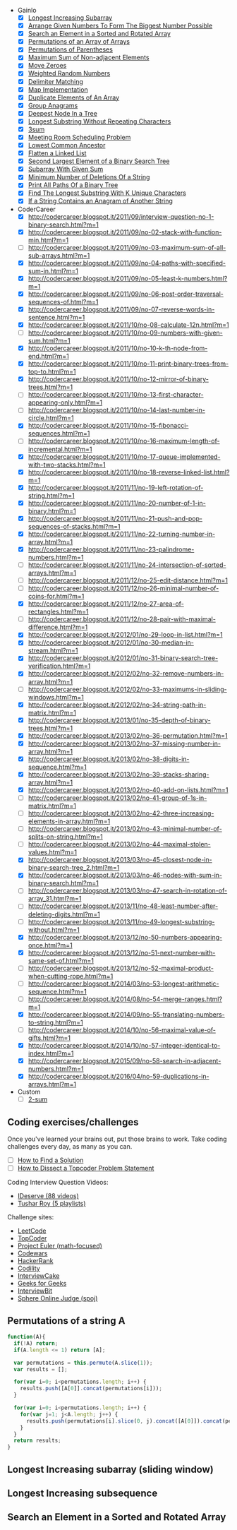 - Gainlo
  - [x] [Longest Increasing Subarray](http://blog.gainlo.co/index.php/2017/02/02/uber-interview-questions-longest-increasing-subarray/)
  - [x] [Arrange Given Numbers To Form The Biggest Number Possible](http://blog.gainlo.co/index.php/2017/01/20/arrange-given-numbers-to-form-the-biggest-number-possible/)
  - [x] [Search an Element in a Sorted and Rotated Array](http://blog.gainlo.co/index.php/2017/01/12/rotated-array-binary-search/)
  - [x] [Permutations of an Array of Arrays](http://blog.gainlo.co/index.php/2017/01/05/uber-interview-questions-permutations-array-arrays/)
  - [x] [Permutations of Parentheses](http://blog.gainlo.co/index.php/2016/12/23/uber-interview-questions-permutations-parentheses/)
  - [x] [Maximum Sum of Non-adjacent Elements](http://blog.gainlo.co/index.php/2016/12/02/uber-interview-question-maximum-sum-non-adjacent-elements/)
  - [x] [Move Zeroes](http://blog.gainlo.co/index.php/2016/11/18/uber-interview-question-move-zeroes/)
  - [x] [Weighted Random Numbers](http://blog.gainlo.co/index.php/2016/11/11/uber-interview-question-weighted-random-numbers/)
  - [x] [Delimiter Matching](http://blog.gainlo.co/index.php/2016/09/30/uber-interview-question-delimiter-matching/)
  - [x] [Map Implementation](http://blog.gainlo.co/index.php/2016/08/14/uber-interview-question-map-implementation/)
  - [x] [Duplicate Elements of An Array](http://blog.gainlo.co/index.php/2016/05/10/duplicate-elements-of-an-array/)
  - [x] [Group Anagrams](http://blog.gainlo.co/index.php/2016/05/06/group-anagrams/)
  - [x] [Deepest Node In a Tree](http://blog.gainlo.co/index.php/2016/04/26/deepest-node-in-a-tree/)
  - [x] [Longest Substring Without Repeating Characters](http://blog.gainlo.co/index.php/2016/10/07/facebook-interview-longest-substring-without-repeating-characters/)
  - [x] [3sum](http://blog.gainlo.co/index.php/2016/07/19/3sum/)
  - [x] [Meeting Room Scheduling Problem](http://blog.gainlo.co/index.php/2016/07/12/meeting-room-scheduling-problem/)
  - [x] [Lowest Common Ancestor](http://blog.gainlo.co/index.php/2016/07/06/lowest-common-ancestor/)
  - [x] [Flatten a Linked List](http://blog.gainlo.co/index.php/2016/06/12/flatten-a-linked-list/)
  - [x] [Second Largest Element of a Binary Search Tree](http://blog.gainlo.co/index.php/2016/06/03/second-largest-element-of-a-binary-search-tree/)
  - [x] [Subarray With Given Sum](http://blog.gainlo.co/index.php/2016/06/01/subarray-with-given-sum/)
  - [x] [Minimum Number of Deletions Of a String](http://blog.gainlo.co/index.php/2016/04/29/minimum-number-of-deletions-of-a-string/)
  - [x] [Print All Paths Of a Binary Tree](http://blog.gainlo.co/index.php/2016/04/15/print-all-paths-of-a-binary-tree/)
  - [x] [Find The Longest Substring With K Unique Characters](http://blog.gainlo.co/index.php/2016/04/12/find-the-longest-substring-with-k-unique-characters/)
  - [x] [If a String Contains an Anagram of Another String](http://blog.gainlo.co/index.php/2016/04/08/if-a-string-contains-an-anagram-of-another-string/)
- CoderCareer
  - [x] http://codercareer.blogspot.it/2011/09/interview-question-no-1-binary-search.html?m=1
  - [x] http://codercareer.blogspot.it/2011/09/no-02-stack-with-function-min.html?m=1
  - [ ] http://codercareer.blogspot.it/2011/09/no-03-maximum-sum-of-all-sub-arrays.html?m=1
  - [x] http://codercareer.blogspot.it/2011/09/no-04-paths-with-specified-sum-in.html?m=1
  - [x] http://codercareer.blogspot.it/2011/09/no-05-least-k-numbers.html?m=1
  - [x] http://codercareer.blogspot.it/2011/09/no-06-post-order-traversal-sequences-of.html?m=1
  - [x] http://codercareer.blogspot.it/2011/09/no-07-reverse-words-in-sentence.html?m=1
  - [x] http://codercareer.blogspot.it/2011/10/no-08-calculate-12n.html?m=1
  - [ ] http://codercareer.blogspot.it/2011/10/no-09-numbers-with-given-sum.html?m=1
  - [x] http://codercareer.blogspot.it/2011/10/no-10-k-th-node-from-end.html?m=1
  - [x] http://codercareer.blogspot.it/2011/10/no-11-print-binary-trees-from-top-to.html?m=1
  - [x] http://codercareer.blogspot.it/2011/10/no-12-mirror-of-binary-trees.html?m=1
  - [ ] http://codercareer.blogspot.it/2011/10/no-13-first-character-appearing-only.html?m=1
  - [ ] http://codercareer.blogspot.it/2011/10/no-14-last-number-in-circle.html?m=1
  - [x] http://codercareer.blogspot.it/2011/10/no-15-fibonacci-sequences.html?m=1
  - [ ] http://codercareer.blogspot.it/2011/10/no-16-maximum-length-of-incremental.html?m=1
  - [x] http://codercareer.blogspot.it/2011/10/no-17-queue-implemented-with-two-stacks.html?m=1
  - [x] http://codercareer.blogspot.it/2011/10/no-18-reverse-linked-list.html?m=1
  - [x] http://codercareer.blogspot.it/2011/11/no-19-left-rotation-of-string.html?m=1
  - [x] http://codercareer.blogspot.it/2011/11/no-20-number-of-1-in-binary.html?m=1
  - [x] http://codercareer.blogspot.it/2011/11/no-21-push-and-pop-sequences-of-stacks.html?m=1
  - [x] http://codercareer.blogspot.it/2011/11/no-22-turning-number-in-array.html?m=1
  - [x] http://codercareer.blogspot.it/2011/11/no-23-palindrome-numbers.html?m=1
  - [ ] http://codercareer.blogspot.it/2011/11/no-24-intersection-of-sorted-arrays.html?m=1
  - [ ] http://codercareer.blogspot.it/2011/12/no-25-edit-distance.html?m=1
  - [ ] http://codercareer.blogspot.it/2011/12/no-26-minimal-number-of-coins-for.html?m=1
  - [x] http://codercareer.blogspot.it/2011/12/no-27-area-of-rectangles.html?m=1
  - [ ] http://codercareer.blogspot.it/2011/12/no-28-pair-with-maximal-difference.html?m=1
  - [x] http://codercareer.blogspot.it/2012/01/no-29-loop-in-list.html?m=1
  - [x] http://codercareer.blogspot.it/2012/01/no-30-median-in-stream.html?m=1
  - [x] http://codercareer.blogspot.it/2012/01/no-31-binary-search-tree-verification.html?m=1
  - [x] http://codercareer.blogspot.it/2012/02/no-32-remove-numbers-in-array.html?m=1
  - [ ] http://codercareer.blogspot.it/2012/02/no-33-maximums-in-sliding-windows.html?m=1
  - [x] http://codercareer.blogspot.it/2012/02/no-34-string-path-in-matrix.html?m=1
  - [x] http://codercareer.blogspot.it/2013/01/no-35-depth-of-binary-trees.html?m=1
  - [x] http://codercareer.blogspot.it/2013/02/no-36-permutation.html?m=1
  - [x] http://codercareer.blogspot.it/2013/02/no-37-missing-number-in-array.html?m=1
  - [x] http://codercareer.blogspot.it/2013/02/no-38-digits-in-sequence.html?m=1
  - [x] http://codercareer.blogspot.it/2013/02/no-39-stacks-sharing-array.html?m=1
  - [x] http://codercareer.blogspot.it/2013/02/no-40-add-on-lists.html?m=1
  - [ ] http://codercareer.blogspot.it/2013/02/no-41-group-of-1s-in-matrix.html?m=1
  - [ ] http://codercareer.blogspot.it/2013/02/no-42-three-increasing-elements-in-array.html?m=1
  - [ ] http://codercareer.blogspot.it/2013/02/no-43-minimal-number-of-splits-on-string.html?m=1
  - [ ] http://codercareer.blogspot.it/2013/02/no-44-maximal-stolen-values.html?m=1
  - [x] http://codercareer.blogspot.it/2013/03/no-45-closest-node-in-binary-search-tree_2.html?m=1
  - [x] http://codercareer.blogspot.it/2013/03/no-46-nodes-with-sum-in-binary-search.html?m=1
  - [ ] http://codercareer.blogspot.it/2013/03/no-47-search-in-rotation-of-array_31.html?m=1
  - [ ] http://codercareer.blogspot.it/2013/11/no-48-least-number-after-deleting-digits.html?m=1
  - [ ] http://codercareer.blogspot.it/2013/11/no-49-longest-substring-without.html?m=1
  - [x] http://codercareer.blogspot.it/2013/12/no-50-numbers-appearing-once.html?m=1
  - [x] http://codercareer.blogspot.it/2013/12/no-51-next-number-with-same-set-of.html?m=1
  - [ ] http://codercareer.blogspot.it/2013/12/no-52-maximal-product-when-cutting-rope.html?m=1
  - [ ] http://codercareer.blogspot.it/2014/03/no-53-longest-arithmetic-sequence.html?m=1
  - [ ] http://codercareer.blogspot.it/2014/08/no-54-merge-ranges.html?m=1
  - [x] http://codercareer.blogspot.it/2014/09/no-55-translating-numbers-to-string.html?m=1
  - [ ] http://codercareer.blogspot.it/2014/10/no-56-maximal-value-of-gifts.html?m=1
  - [x] http://codercareer.blogspot.it/2014/10/no-57-integer-identical-to-index.html?m=1
  - [x] http://codercareer.blogspot.it/2015/09/no-58-search-in-adjacent-numbers.html?m=1
  - [x] http://codercareer.blogspot.it/2016/04/no-59-duplications-in-arrays.html?m=1
- Custom
  - [ ] [2-sum](https://stackoverflow.com/questions/11928091/linear-time-algorithm-for-2-sum)

## Coding exercises/challenges

Once you've learned your brains out, put those brains to work.
Take coding challenges every day, as many as you can.

- [ ] [How to Find a Solution](https://www.topcoder.com/community/data-science/data-science-tutorials/how-to-find-a-solution/)
- [ ] [How to Dissect a Topcoder Problem Statement](https://www.topcoder.com/community/data-science/data-science-tutorials/how-to-dissect-a-topcoder-problem-statement/)

Coding Interview Question Videos:
- [IDeserve (88 videos)](https://www.youtube.com/watch?v=NBcqBddFbZw&list=PLamzFoFxwoNjPfxzaWqs7cZGsPYy0x_gI)
- [Tushar Roy (5 playlists)](https://www.youtube.com/user/tusharroy2525/playlists?shelf_id=2&view=50&sort=dd)

Challenge sites:
- [LeetCode](https://leetcode.com/)
- [TopCoder](https://www.topcoder.com/)
- [Project Euler (math-focused)](https://projecteuler.net/index.php?section=problems)
- [Codewars](http://www.codewars.com)
- [HackerRank](https://www.hackerrank.com/)
- [Codility](https://codility.com/programmers/)
- [InterviewCake](https://www.interviewcake.com/)
- [Geeks for Geeks](http://www.geeksforgeeks.org/)
- [InterviewBit](https://www.interviewbit.com/invite/icjf)
- [Sphere Online Judge (spoj)](http://www.spoj.com/)

## Permutations of a string A

```javascript
function(A){
  if(!A) return;
  if(A.length <= 1) return [A];

  var permutations = this.permute(A.slice(1));
  var results = [];

  for(var i=0; i<permutations.length; i++) {
    results.push([A[0]].concat(permutations[i]));
  }

  for(var i=0; i<permutations.length; i++) {
    for(var j=1; j<A.length; j++) {
      results.push(permutations[i].slice(0, j).concat([A[0]]).concat(permutations[i].slice(j)));
    }
  }
  return results;
}
```

## Longest Increasing subarray (sliding window)

## Longest Increasing subsequence

## Search an Element in a Sorted and Rotated Array
